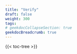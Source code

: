 ```yaml
---
title: "Verify"
draft: false
weight: 300
tags:
# geekdocCollapseSection: true
geekdocBreadcrumb: true
---
```


{{< toc-tree >}}


